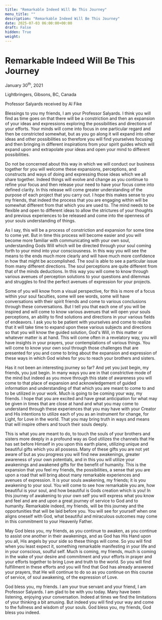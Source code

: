 ```yaml
---
title: "Remarkable Indeed Will Be This Journey"
menu_title: ""
description: "Remarkable Indeed Will Be This Journey"
date: 2025-07-03 06:00:00+00:00
draft: False
hidden: True
weight:
---
```

# Remarkable Indeed Will Be This Journey

January 30<sup>th</sup>, 2021

Lightbringers, Gibsons, BC, Canada

Professor Salyards received by Al Fike

Blessings to you my friends, I am your Professor Salyards. I think you will find as time goes on that there will be a constriction and then an expansion of your ideas and expressions exploring the possibilities and directions of your efforts. Your minds will come into focus in one particular regard and then be constricted somewhat, but as you go along it will expand into other ideas and other possibilities so therefore you will find yourselves focusing and then bringing in different inspirations from your spirit guides which will expand upon and extrapolate your ideas and open your mind to different possibilities.

Do not be concerned about this way in which we will conduct our business together for you will welcome these expansions, perceptions, and constructs and ways of doing and expressing those ideas which we all share together. Indeed things will evolve and change as you continue to refine your focus and then release your need to have your focus come into defined clarity. In this release will come greater understanding of the purpose of each project that you carry out. I hope this makes sense to you my friends, that indeed the process that you are engaging within will be somewhat different from that which you are used to. The mind needs to be flexible and open to different ideas to allow the strictures of your thoughts and previous experiences to be released and come into the openness of your souls understanding of things.

As I say, this will be a process of constriction and expansion for some time to come yet. But in time this process will become easier and you will become more familiar with communicating with your own soul, understanding Gods Will which will be directed through your soul coming forth to your mind into your consciousness. In this way you will see the means to the ends much more clearly and will have much more confidence in how that might be accomplished. The soul is able to see a particular issue from many different directions. The soul perceptions are quite different from that of the minds deductions. In this way you will come to know through various avenues of perception solutions to your questions and dilemmas and struggles to find the perfect avenues of expression for your projects.

Some of you will know from a visual perspective, for this is more of a focus within your soul faculties, some will see words, some will have conversations with their spirit friends and come to various conclusions through these conversations. But I tell you that each one of you will be inspired and will come to know various avenues that will open your souls perceptions, an ability to find solutions and directions in your various fields of endeavors. I ask you to be patient with yourselves and come to realize that it will take time to expand upon these various subjects and directions so that you will know the guided solution, God&#39;s Will, in this matter or whatever matter is at hand. This will come often in a revelatory way, you will have insights in your prayers, your contemplations of various things. You will come to know your own soul through those challenges that are presented for you and come to bring about the expansion and expression of these ways in which God wishes for you to reach your brothers and sisters.

Has it not been an interesting journey so far? And yet you just begin, my friends, you just begin. In many ways you are in that constrictive mode of the mind but indeed as you move through this state of awareness you will come to that place of expansion and acknowledgement of guided information and understanding of that which you are meant to come to and to be utilized in your work. Much is going to be coming your way, my friends. I hope that you are excited and have great anticipation for what may be given in times that are close at hand and what you may come to understand through these experiences that you may have with your Creator and His intentions to utilize each of you as an instrument for change, for Light, for Love in the world. That you may bring truth in ways and means that will inspire others and touch their souls deeply.

This is what you are meant to do, to touch the souls of your brothers and sisters more deeply in a profound way as God utilizes the channels that He has set before Himself in you upon this earth plane, utilizing unique and beautiful gifts which you all possess. Many of these gifts you are not yet aware of but as you progress you will find new awakenings, greater awareness of your own potentials, and in this you will utilize your
awakenings and awakened gifts for the benefit of humanity. This is the expansion that you feel my friends, the possibilities, a sense that you are upon a road that will bring about many remarkable experiences and avenues of expression. It is your souls awakening, my friends; it is you awakening to your soul. You will come to see how remarkable you are, how beautiful is your soul, and how beautiful is Gods creation which is you! In this journey of awakening to your own self you will express what you know and feel and are and upon a great journey of service to God and to humanity. Remarkable indeed, my friends, will be this journey and the opportunities that will be laid before you. You will see for yourself when one aligns oneself with God, what beautiful and miraculous outcomes may come in this commitment to your Heavenly Father.

May God bless you, my friends, as you continue to awaken, as you continue to assist one another in their awakenings, and as God has His Hand upon you all, His angels by your side so these things will come. So you will find when you least expect it, something remarkable manifesting in your life and in your conscious, soulful self. Much is coming, my friends, much is coming in the wake of your desire and commitment and your efforts in prayer and your efforts together to bring Love and truth to the world. So you will find fulfillment in these efforts and you will find that God has already answered your prayers, that He will continue to do so as you continue on this course of service, of soul awakening, of the expression of Love.

God bless you, my friends. I am your true servant and your friend, I am Professor Salyards. I am glad to be with you today. Many have been listening, enjoying your conversation. Indeed at times we find the limitations of your thinking a bit amusing. But indeed you will find your way and come to the fullness and wisdom of your souls. God bless you, my friends, God bless you indeed.
